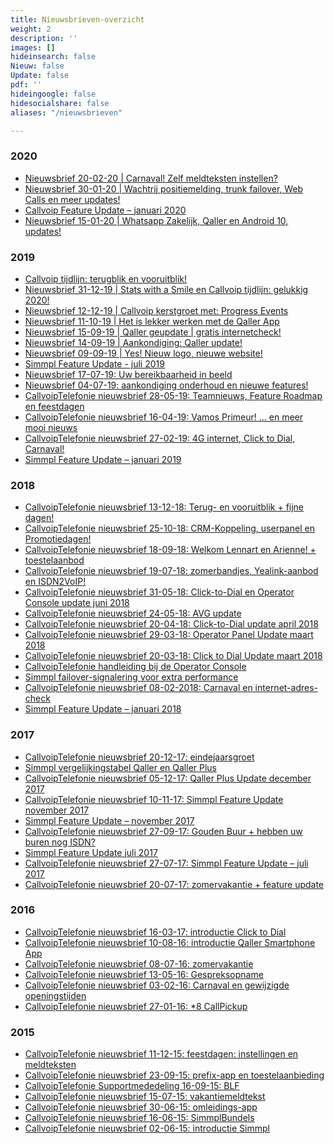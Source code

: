 ```yaml
---
title: Nieuwsbrieven-overzicht
weight: 2
description: ''
images: []
hideinsearch: false
Nieuw: false
Update: false
pdf: ''
hideingoogle: false
hidesocialshare: false
aliases: "/nieuwsbrieven"

---
```

<h3>2020</h3>

* <a href="http://sh1.sendinblue.com/2met08qutt7e.html?t=1582268275" target="_blank">Nieuwsbrief 20-02-20 | Carnaval! Zelf meldteksten instellen? </a>
* <a href="http://files.callvoip.nl/nieuwsbrieven/1.html" target="_blank">Nieuwsbrief 30-01-20 | Wachtrij positiemelding, trunk failover, Web Calls en meer updates!</a>
* <a href="https://files.callvoip.nl/downloads/Callvoip_Feature-Update-jan-2020.pdf" target="_blank">Callvoip Feature Update – januari 2020</a>
* <a href="http://files.callvoip.nl/nieuwsbrieven/2.html" target="_blank">Nieuwsbrief 15-01-20 | Whatsapp Zakelijk, Qaller en Android 10, updates!</a>

<h3>2019</h3>

* <a href="https://www.callvoip.nl/tijdlijn" target="_blank">Callvoip tijdlijn: terugblik en vooruitblik!</a>
* <a href="http://files.callvoip.nl/nieuwsbrieven/3.html" target="_blank">Nieuwsbrief 31-12-19 | Stats with a Smile en Callvoip tijdlijn: gelukkig 2020!</a>
* <a href="http://files.callvoip.nl/nieuwsbrieven/4.html" target="_blank">Nieuwsbrief 12-12-19 | Callvoip kerstgroet met: Progress Events</a>
* <a href="http://files.callvoip.nl/nieuwsbrieven/5.html" target="_blank">Nieuwsbrief 11-10-19 | Het is lekker werken met de Qaller App</a>
* <a href="http://files.callvoip.nl/nieuwsbrieven/6.html" target="_blank">Nieuwsbrief 15-09-19 | Qaller geupdate | gratis internetcheck!</a>
* <a href="http://files.callvoip.nl/nieuwsbrieven/7.html" target="_blank">Nieuwsbrief 14-09-19 | Aankondiging: Qaller update!</a>
* <a href="http://files.callvoip.nl/nieuwsbrieven/8.html" target="_blank">Nieuwsbrief 09-09-19 | Yes! Nieuw logo, nieuwe website!</a>
* <a href="https://www.simmpl.nl/downloads/Simmpl_feature-update_juli-2019.pdf" target="_blank">Simmpl Feature Update - juli 2019</a>
* <a href="http://files.callvoip.nl/nieuwsbrieven/9.html" target="_blank">Nieuwsbrief 17-07-19: Uw bereikbaarheid in beeld</a>
* <a href="http://files.callvoip.nl/nieuwsbrieven/10.html" target="_blank">Nieuwsbrief 04-07-19: aankondiging onderhoud en nieuwe features!</a>
* <a href="http://files.callvoip.nl/nieuwsbrieven/11.html" target="_blank">CallvoipTelefonie nieuwsbrief 28-05-19: Teamnieuws, Feature Roadmap en feestdagen</a>
* <a href="http://files.callvoip.nl/nieuwsbrieven/12.html" target="_blank">CallvoipTelefonie nieuwsbrief 16-04-19: Vamos Primeur! … en meer mooi nieuws</a>
* <a href="http://files.callvoip.nl/nieuwsbrieven/13.html" target="_blank">CallvoipTelefonie nieuwsbrief 27-02-19: 4G internet, Click to Dial, Carnaval!</a>
* <a href="https://www.simmpl.nl/downloads/Simmpl_feature-update_januari_2019.pdf" target="_blank">Simmpl Feature Update – januari 2019</a>

<h3>2018</h3>

* <a href="http://files.callvoip.nl/nieuwsbrieven/14.html" target="_blank">CallvoipTelefonie nieuwsbrief 13-12-18: Terug- en vooruitblik + fijne dagen!</a>
* <a href="http://files.callvoip.nl/nieuwsbrieven/15.html" target="_blank">CallvoipTelefonie nieuwsbrief 25-10-18: CRM-Koppeling, userpanel en Promotiedagen!</a>
* <a href="http://files.callvoip.nl/nieuwsbrieven/16.html" target="_blank">CallvoipTelefonie nieuwsbrief 18-09-18: Welkom Lennart en Arienne! + toestelaanbod</a>
* <a href="http://files.callvoip.nl/nieuwsbrieven/17.html" target="_blank">CallvoipTelefonie nieuwsbrief 19-07-18: zomerbandjes, Yealink-aanbod en ISDN2VoIP!</a>
* <a href="https://mailchi.mp/callvoip/simmpl-c2d-telefoonboek-april18-316721" target="_blank">CallvoipTelefonie nieuwsbrief 31-05-18: Click-to-Dial en Operator Console update juni 2018</a>
* <a href="https://mailchi.mp/callvoip/avg-mailing-240518" target="_blank">CallvoipTelefonie nieuwsbrief 24-05-18: AVG update</a>
* <a href="https://mailchi.mp/callvoip/simmpl-c2d-telefoonboek-april18" target="_blank">CallvoipTelefonie nieuwsbrief 20-04-18: Click-to-Dial update april 2018</a>
* <a href="http://mailchi.mp/callvoip/simmpl_operator-console_032018" target="_blank">CallvoipTelefonie nieuwsbrief 29-03-18: Operator Panel Update maart 2018</a>
* <a href="http://goo.gl/dhQHK4" target="_blank">CallvoipTelefonie nieuwsbrief 20-03-18: Click to Dial Update maart 2018</a>
* <a href="https://www.simmpl.nl/downloads/Simmpl_handleiding_Operator-Console.pdf" target="_blank">CallvoipTelefonie handleiding bij de Operator Console</a>
* <a href="https://www.simmpl.nl/downloads/Simmpl_feature-update_mrt_2018_registratie-alert.pdf" target="_blank">Simmpl failover-signalering voor extra performance</a>
* <a href="http://mailchi.mp/callvoip/simmpl_feature_update_november_2017-316653" target="_blank">CallvoipTelefonie nieuwsbrief 08-02-2018: Carnaval en internet-adres-check</a>
* <a href="https://www.simmpl.nl/downloads/Simmpl_feature-update_jan_2018.pdf" target="_blank">Simmpl Feature Update – januari 2018</a>

<h3>2017</h3>

* <a href="http://mailchi.mp/callvoip/fijne-feestdagen-en-een-gelukkig-2018" target="_blank">CallvoipTelefonie nieuwsbrief 20-12-17: eindejaarsgroet</a>
* <a href="https://simmpl.nl/downloads/Simmpl_prijs-functie-tabel_Qaller.pdf" target="_blank">Simmpl vergelijkingstabel Qaller en Qaller Plus</a>
* <a href="http://mailchi.mp/callvoip/simmpl_feature_update_november_2017-316625" target="_blank">CallvoipTelefonie nieuwsbrief 05-12-17: Qaller Plus Update december 2017</a>
* <a href="http://mailchi.mp/callvoip/simmpl_feature_update_november_2017-316585" target="_blank">CallvoipTelefonie nieuwsbrief 10-11-17: Simmpl Feature Update november 2017</a>
* <a href="https://www.simmpl.nl/downloads/Simmpl_feature-update_nov_2017.pdf" target="_blank">Simmpl Feature Update – november 2017</a>
* <a href="http://mailchi.mp/callvoip/simmpl_feature_update_juli_2017-316569" target="_blank">CallvoipTelefonie nieuwsbrief 27-09-17: Gouden Buur + hebben uw buren nog ISDN?</a>
* <a href="https://www.simmpl.nl/downloads/Simmpl_feature-update_juli_2017.pdf" target="_blank">Simmpl Feature Update juli 2017</a>
* <a href="http://mailchi.mp/callvoip/simmpl_feature_update_juli_2017" target="_blank">CallvoipTelefonie nieuwsbrief 27-07-17: Simmpl Feature Update – juli 2017</a>
* <a href="http://mailchi.mp/callvoip/zo-bent-u-klaar-voor-de-vakantie-316541" target="_blank">CallvoipTelefonie nieuwsbrief 20-07-17: zomervakantie + feature update</a>

<h3>2016</h3>

* <a href="http://us6.campaign-archive2.com/?u=08692ad244c2648ffd651d0c5&id=edf04aeb95" target="_blank">CallvoipTelefonie nieuwsbrief 16-03-17: introductie Click to Dial</a>
* <a href="http://us6.campaign-archive2.com/?u=08692ad244c2648ffd651d0c5&id=c2f012324d" target="_blank">CallvoipTelefonie nieuwsbrief 10-08-16: introductie Qaller Smartphone App</a>
* <a href="https://us6.admin.mailchimp.com/campaigns/share?id=316201" target="_blank">CallvoipTelefonie nieuwsbrief 08-07-16: zomervakantie</a>
* <a href="http://eepurl.com/b0_o8j" target="_blank">CallvoipTelefonie nieuwsbrief 13-05-16: Gespreksopname</a>
* <a href="http://eepurl.com/bO3ROb" target="_blank">CallvoipTelefonie nieuwsbrief 03-02-16: Carnaval en gewijzigde openingstijden</a>
* <a href="http://eepurl.com/bOgRQf" target="_blank">CallvoipTelefonie nieuwsbrief 27-01-16: *8 CallPickup</a>

<h3>2015</h3>

* <a href="http://eepurl.com/bFRbSn" target="_blank">CallvoipTelefonie nieuwsbrief 11-12-15: feestdagen: instellingen en meldteksten</a>
* <a href="http://eepurl.com/bo_ypj" target="_blank">CallvoipTelefonie nieuwsbrief 23-09-15: prefix-app en toestelaanbieding</a>
* <a href="http://eepurl.com/RC7Yf" target="_blank">CallvoipTelefonie Supportmededeling 16-09-15: BLF</a>
* <a href="http://eepurl.com/bsTK-z" target="_blank">CallvoipTelefonie nieuwsbrief 15-07-15: vakantiemeldtekst</a>
* <a href="http://eepurl.com/bo_ypj" target="_blank">CallvoipTelefonie nieuwsbrief 30-06-15: omleidings-app</a>
* <a href="http://eepurl.com/bpxhn5" target="_blank">CallvoipTelefonie nieuwsbrief 16-06-15: SimmplBundels</a>
* <a href="http://eepurl.com/XRH-z" target="_blank">CallvoipTelefonie nieuwsbrief 02-06-15: introductie Simmpl</a>
